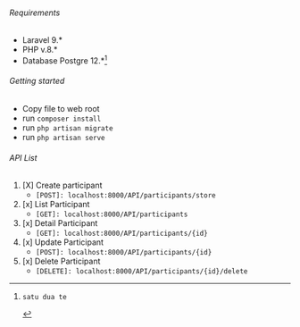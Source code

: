 ###### Requirements
- Laravel 9.*
- PHP v.8.*
- Database Postgre 12.*[^note]

[^note]:
        satu dua te
    
    
###### Getting started
- Copy file to web root
- run `composer install`
- run `php artisan migrate`
- run `php artisan serve`

###### API List
1. [X] Create participant
   - ``[POST]: localhost:8000/API/participants/store``
2. [x] List Participant
   - ``[GET]: localhost:8000/API/participants``
3. [x] Detail Participant
   - ``[GET]: localhost:8000/API/participants/{id}``
4. [x] Update Participant
   - ``[POST]: localhost:8000/API/participants/{id}``
5. [x] Delete Participant
   - ``[DELETE]: localhost:8000/API/participants/{id}/delete``
